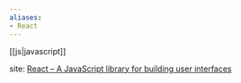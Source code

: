 ```yaml
---
aliases:
- React
---
```


[[js|javascript]]


site: [React – A JavaScript library for building user interfaces](https://reactjs.org/)

